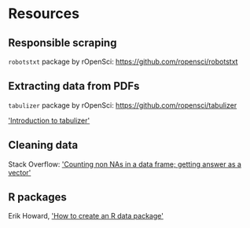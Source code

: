 # Resources

## Responsible scraping

`robotstxt` package by rOpenSci: https://github.com/ropensci/robotstxt

## Extracting data from PDFs

`tabulizer` package by rOpenSci: https://github.com/ropensci/tabulizer

['Introduction to tabulizer'](https://cran.r-project.org/web/packages/tabulizer/vignettes/tabulizer.html)

## Cleaning data

Stack Overflow: ['Counting non NAs in a data frame; getting answer as a vector'](https://stackoverflow.com/questions/4986101/counting-non-nas-in-a-data-frame-getting-answer-as-a-vector)

## R packages

Erik Howard, ['How to create an R data package'](https://www.erikhoward.net/how-to-create-an-r-data-package/)

